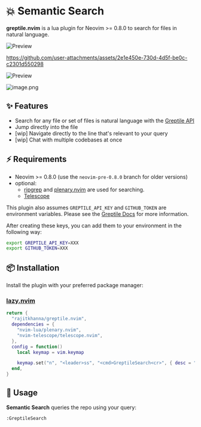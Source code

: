 # 💥 Semantic Search
**greptile.nvim** is a lua plugin for Neovim >= 0.8.0 to search for files in natural language. 

![Preview](https://imgur.com/a/Qug0DFb.gif)


https://github.com/user-attachments/assets/2e1e450e-730d-4d5f-be0c-c2301d550298


![Preview](https://github.com/user-attachments/assets/d6cdec22-0355-454e-b083-ef10d63ca9ce)

![image.png](https://github.com/user-attachments/assets/1a568885-b455-4ac6-9490-25347390b8c3)

## ✨ Features
- Search for any file or set of files is natural language with the [Greptile API](https://docs.greptile.com/introduction)
- Jump directly into the file
- [wip] Navigate directly to the line that's relevant to your query
- [wip] Chat with multiple codebases at once

## ⚡️ Requirements

- Neovim >= 0.8.0 (use the `neovim-pre-0.8.0` branch for older versions)
- optional:
  + [ripgrep](https://github.com/BurntSushi/ripgrep) and [plenary.nvim](https://github.com/nvim-lua/plenary.nvim) are used for searching.
  + [Telescope](https://github.com/nvim-telescope/telescope.nvim)
 
This plugin also assumes `GREPTILE_API_KEY` and `GITHUB_TOKEN` are environment variables. Please see the [Greptile Docs](https://docs.greptile.com/introduction) for more information.

After creating these keys, you can add them to your environment in the following way:

```bash
export GREPTILE_API_KEY=XXX
export GITHUB_TOKEN=XXX
```

## 📦 Installation

Install the plugin with your preferred package manager:

### [lazy.nvim](https://github.com/folke/lazy.nvim)
```lua
return {
  "rajitkhanna/greptile.nvim",
  dependencies = {
    "nvim-lua/plenary.nvim",
    "nvim-telescope/telescope.nvim",
  },
  config = function()
    local keymap = vim.keymap

    keymap.set("n", "<leader>ss", "<cmd>GreptileSearch<cr>", { desc = "Semantic search files" })
  end,
}
```


## 🚀 Usage

**Semantic Search** queries the repo using your query:

```vim
:GreptileSearch
```
